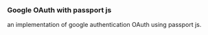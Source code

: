 ### Google OAuth with passport js

an implementation of google authentication OAuth using passport js.
